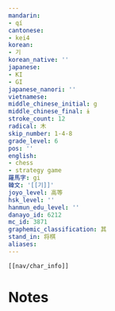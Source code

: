 ```yaml
---
mandarin:
- qí
cantonese:
- kei4
korean:
- 기
korean_native: ''
japanese:
- KI
- GI
japanese_nanori: ''
vietnamese:
middle_chinese_initial: g
middle_chinese_final: ɨ
stroke_count: 12
radical: 木
skip_number: 1-4-8
grade_level: 6
pos: ''
english:
- chess
- strategy game
羅馬字: gi
韓文: '[[기]]'
joyo_level: 高等
hsk_level: ''
hanmun_edu_level: ''
danayo_id: 6212
mc_id: 3871
graphemic_classification: 其
stand_in: 将棋
aliases:
---
```

```meta-bind-embed
[[nav/char_info]]
```

# Notes

